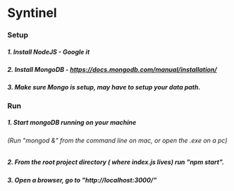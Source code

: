 # Syntinel

### Setup
##### 1. Install NodeJS - Google it
##### 2. Install MongoDB - https://docs.mongodb.com/manual/installation/
##### 3. Make sure Mongo is setup, may have to setup your data path.

### Run
##### 1. Start mongoDB running on your machine 
###### (Run "mongod &" from the command line on mac, or open the .exe on a pc)
##### 2. From the root project directory ( where index.js lives) run "npm start".
##### 3. Open a browser, go to "http://localhost:3000/"
